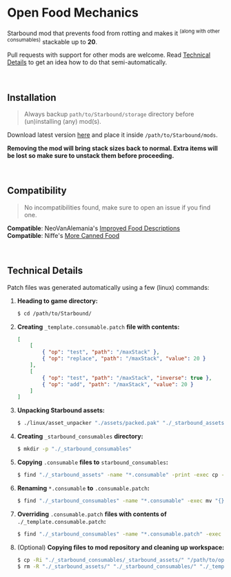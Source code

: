 # Open Food Mechanics
Starbound mod that prevents food from rotting and makes it <sup>(along with other consumables)</sup> stackable up to **20**.  

Pull requests with support for other mods are welcome. Read [Technical Details](#technical-details) to get an idea how to do that semi-automatically.

<br>

## Installation
> Always backup `path/to/Starbound/storage` directory before (un)installing (any) mod(s).  

Download latest version [here](https://github.com/Grabsky/open_food_mechanics/releases/latest) and place it inside `/path/to/Starbound/mods`.  

**Removing the mod will bring stack sizes back to normal. Extra items will be lost so make sure to unstack them before proceeding.**

<br>

## Compatibility
> No incompatibilities found, make sure to open an issue if you find one.  

**Compatible**: NeoVanAlemania's [Improved Food Descriptions](https://community.playstarbound.com/resources/improved-food-descriptions.3743/)  
**Compatible**: Niffe's [More Canned Food](https://steamcommunity.com/sharedfiles/filedetails/?id=2835491179)  

<br>

## Technical Details
Patch files was generated automatically using a few (linux) commands:  

1. **Heading to game directory:**

    ```bash
    $ cd /path/to/Starbound/
    ```

2. **Creating** `_template.consumable.patch` **file with contents:**

    ```json
    [
        [
            { "op": "test", "path": "/maxStack" },
            { "op": "replace", "path": "/maxStack", "value": 20 }
        ],
        [
            { "op": "test", "path": "/maxStack", "inverse": true },
            { "op": "add", "path": "/maxStack", "value": 20 }
        ]
    ]
    ```

3. **Unpacking Starbound assets:**

    ```bash
    $ ./linux/asset_unpacker "./assets/packed.pak" "./_starbound_assets"
    ```

4. **Creating** `_starbound_consumables` **directory:**
    ```bash
    $ mkdir -p "./_starbound_consumables"
    ```

5. **Copying** `.consumable` **files to** `starbound_consumables`**:**

    ```bash
    $ find "./_starbound_assets" -name "*.consumable" -print -exec cp --parents "{}" "./_starbound_consumables" \;
    ```

6. **Renaming** `*.consumable` **to** `.consumable.patch`**:**

    ```bash
    $ find "./_starbound_consumables" -name "*.consumable" -exec mv "{}" "{}.patch" \;
    ```

7. **Overriding** `.consumable.patch` **files with contents of** `./_template.consumable.patch`**:**

    ```bash
    $ find "./_starbound_consumables" -name "*.consumable.patch" -exec cp "./_template.consumable.patch" "{}" \;
    ```
    
8. (Optional) **Copying files to mod repository and cleaning up workspace:**

    ```bash
    $ cp -Ri "./_starbound_consumables/_starbound_assets/" "/path/to/open_food_mechanics/"
    $ rm -R "./_starbound_assets/" "./_starbound_consumables/" "./_template.consumable.patch"
    ```
